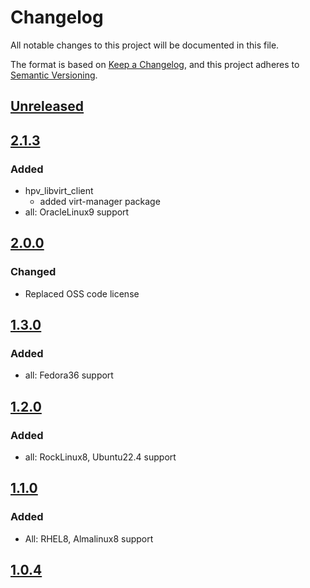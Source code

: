 # Changelog

All notable changes to this project will be documented in this file.

The format is based on [Keep a Changelog](https://keepachangelog.com/en/1.0.0/),
and this project adheres to [Semantic Versioning](https://semver.org/spec/v2.0.0.html).

## [Unreleased]

## [2.1.3]

### Added

- hpv_libvirt_client
  - added virt-manager package
- all: OracleLinux9 support

## [2.0.0]

### Changed

- Replaced OSS code license

## [1.3.0]

### Added

- all: Fedora36 support

## [1.2.0]

### Added

- all: RockLinux8, Ubuntu22.4 support

## [1.1.0]

### Added

- All: RHEL8, Almalinux8 support

## [1.0.4]

[Unreleased]: https://github.com/serdigital64/aplatform64/compare/2.1.3...HEAD
[2.1.3]: https://github.com/serdigital64/aplatform64/compare/2.0.0...2.1.3
[2.0.0]: https://github.com/serdigital64/aplatform64/compare/1.3.0...2.0.0
[1.3.0]: https://github.com/serdigital64/aplatform64/compare/1.2.0...1.3.0
[1.2.0]: https://github.com/serdigital64/aplatform64/compare/1.1.0...1.2.0
[1.1.0]: https://github.com/serdigital64/aplatform64/compare/1.0.4...1.1.0
[1.0.4]: https://github.com/serdigital64/aplatform64/releases/tag/1.0.4
